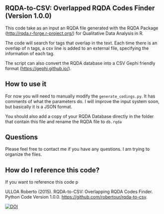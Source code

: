 RQDA-to-CSV: Overlapped RQDA Codes Finder (Version 1.0.0)
---------------------------------------------------------

This code take as an input an RQDA file generated with the RQDA Package (http://rqda.r-forge.r-project.org/) for Qualitative Data Analysis in R.

The code will search for tags that overlap in the text. Each time there is an overlap of n tags, a csv line is added to an external file, specifying the information of each tag. 

The script can also convert the RQDA database into a CSV Gephi friendly format (https://gephi.github.io/).

How to use it
-------------

For now you will need to manually modify the `generate_codings.py`. It has comments of what the parameters do. I will improve the input system soon, but basically it is a JSON format. 

You should also add a copy of your RQDA Database directly in the folder that contain this file and rename the RQDA file to `db.rqda`

Questions
---------

Please feel free to contact me if you have any questions. I am trying to organize the files.


How do I reference this code?
-----------------------------

If you want to reference this code p


ULLOA Roberto (2015). RQDA-to-CSV: Overlapping RQDA Codes Finder. Python Code Version 1.0.0. https://github.com/robertour/rqda-to-csv.



[![DOI](https://zenodo.org/badge/doi/10.5281/zenodo.16647.svg)](http://dx.doi.org/10.5281/zenodo.16647)

